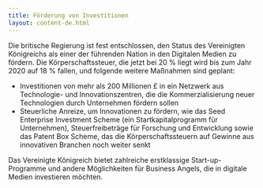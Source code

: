 ```yaml
---
title: Förderung von Investitionen
layout: content-de.html
---
```


Die britische Regierung ist fest entschlossen, den Status des Vereinigten Königreichs als einer der führenden Nation in den Digitalen Medien zu fördern. Die Körperschaftssteuer, die jetzt bei 20 % liegt wird bis zum Jahr 2020 auf 18 % fallen, und folgende weitere Maßnahmen sind geplant:

-	Investitionen von mehr als 200 Millionen £ in ein Netzwerk aus Technologie- und Innovationszentren, die die Kommerzialisierung neuer Technologien durch Unternehmen fördern sollen
-	Steuerliche Anreize, um Innovationen zu fördern, wie das Seed Enterprise Investment Scheme (ein Startkapitalprogramm für Unternehmen), Steuerfreibeträge für Forschung und Entwicklung sowie das Patent Box Scheme, das die Körperschaftssteuern auf Gewinne aus innovativen Branchen noch weiter senkt

Das Vereinigte Königreich bietet zahlreiche erstklassige Start-up-Programme und andere Möglichkeiten für Business Angels, die in digitale Medien investieren möchten.

